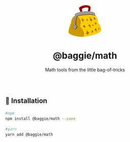 <div align="center">
  <img alt="Baggie logo" src="graphics/baggie.svg" height="100" />
</div>

<div align="center">
  <h1>@baggie/math</h1>
  <p>Math tools from the little bag-of-tricks</p>
  <br>
  <br>
</div>

## 🚀 Installation
```bash
#npm
npm install @baggie/math --save

#yarn
yarn add @baggie/math
```
